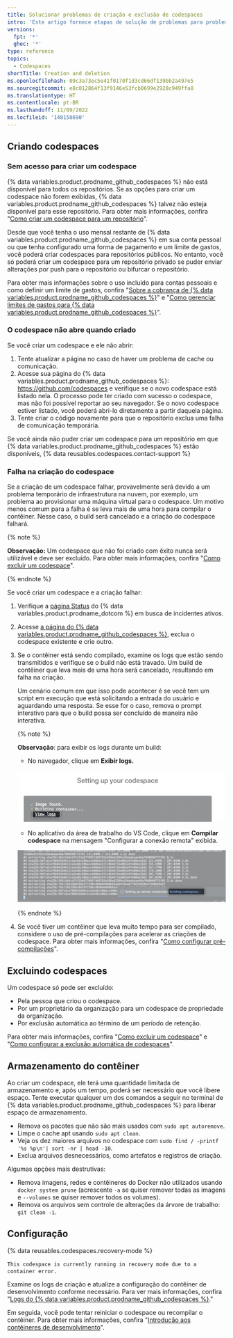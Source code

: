 ```yaml
---
title: Solucionar problemas de criação e exclusão de codespaces
intro: 'Este artigo fornece etapas de solução de problemas para problemas comuns que você pode ter ao criar ou excluir um codespace, incluindo problemas de armazenamento e configuração.'
versions:
  fpt: '*'
  ghec: '*'
type: reference
topics:
  - Codespaces
shortTitle: Creation and deletion
ms.openlocfilehash: 09c3a73ec5e41f0170f1d3cd66df139bb2a497e5
ms.sourcegitcommit: e8c012864f13f9146e53fcb0699e2928c949ffa8
ms.translationtype: HT
ms.contentlocale: pt-BR
ms.lasthandoff: 11/09/2022
ms.locfileid: '148158690'
---
```

## Criando codespaces

### Sem acesso para criar um codespace
{% data variables.product.prodname_github_codespaces %} não está disponível para todos os repositórios. Se as opções para criar um codespace não forem exibidas, {% data variables.product.prodname_github_codespaces %} talvez não esteja disponível para esse repositório. Para obter mais informações, confira "[Como criar um codespace para um repositório](/codespaces/developing-in-codespaces/creating-a-codespace-for-a-repository#access-to-codespaces)".

Desde que você tenha o uso mensal restante de {% data variables.product.prodname_github_codespaces %} em sua conta pessoal ou que tenha configurado uma forma de pagamento e um limite de gastos, você poderá criar codespaces para repositórios públicos. No entanto, você só poderá criar um codespace para um repositório privado se puder enviar alterações por push para o repositório ou bifurcar o repositório.

Para obter mais informações sobre o uso incluído para contas pessoais e como definir um limite de gastos, confira "[Sobre a cobrança de {% data variables.product.prodname_github_codespaces %}](/billing/managing-billing-for-github-codespaces/about-billing-for-github-codespaces)" e "[Como gerenciar limites de gastos para {% data variables.product.prodname_github_codespaces %}](/billing/managing-billing-for-github-codespaces/managing-spending-limits-for-github-codespaces)".

### O codespace não abre quando criado

Se você criar um codespace e ele não abrir:

1. Tente atualizar a página no caso de haver um problema de cache ou comunicação.
2. Acesse sua página do {% data variables.product.prodname_github_codespaces %}: https://github.com/codespaces e verifique se o novo codespace está listado nela. O processo pode ter criado com sucesso o codespace, mas não foi possível reportar ao seu navegador. Se o novo codespace estiver listado, você poderá abri-lo diretamente a partir daquela página.
3. Tente criar o código novamente para que o repositório exclua uma falha de comunicação temporária.

Se você ainda não puder criar um codespace para um repositório em que {% data variables.product.prodname_github_codespaces %} estão disponíveis, {% data reusables.codespaces.contact-support %}

### Falha na criação do codespace

Se a criação de um codespace falhar, provavelmente será devido a um problema temporário de infraestrutura na nuvem, por exemplo, um problema ao provisionar uma máquina virtual para o codespace. Um motivo menos comum para a falha é se leva mais de uma hora para compilar o contêiner. Nesse caso, o build será cancelado e a criação do codespace falhará.

{% note %}

**Observação:** Um codespace que não foi criado com êxito nunca será utilizável e deve ser excluído. Para obter mais informações, confira "[Como excluir um codespace](/codespaces/developing-in-codespaces/deleting-a-codespace)".

{% endnote %}

Se você criar um codespace e a criação falhar:

1. Verifique a [página Status](https://githubstatus.com) do {% data variables.product.prodname_dotcom %} em busca de incidentes ativos.
1. Acesse [a página do {% data variables.product.prodname_github_codespaces %}](https://github.com/codespaces), exclua o codespace existente e crie outro.
1. Se o contêiner está sendo compilado, examine os logs que estão sendo transmitidos e verifique se o build não está travado. Um build de contêiner que leva mais de uma hora será cancelado, resultando em falha na criação.

   Um cenário comum em que isso pode acontecer é se você tem um script em execução que está solicitando a entrada do usuário e aguardando uma resposta. Se esse for o caso, remova o prompt interativo para que o build possa ser concluído de maneira não interativa.

   {% note %}

   **Observação**: para exibir os logs durante um build:
   * No navegador, clique em **Exibir logs.** 

   ![Captura de tela da interface do usuário da Web de Codespaces com o link Exibir logs realçado](/assets/images/help/codespaces/web-ui-view-logs.png)

   * No aplicativo da área de trabalho do VS Code, clique em **Compilar codespace** na mensagem "Configurar a conexão remota" exibida. 

   ![Captura de tela do VS Code com o link Compilar codespace realçado](/assets/images/help/codespaces/vs-code-building-codespace.png)

    {% endnote %}
2. Se você tiver um contêiner que leva muito tempo para ser compilado, considere o uso de pré-compilações para acelerar as criações de codespace. Para obter mais informações, confira "[Como configurar pré-compilações](/codespaces/prebuilding-your-codespaces/configuring-prebuilds#configuring-prebuilds)".

## Excluindo codespaces

Um codespace só pode ser excluído:
* Pela pessoa que criou o codespace.
* Por um proprietário da organização para um codespace de propriedade da organização.
* Por exclusão automática ao término de um período de retenção. 

Para obter mais informações, confira "[Como excluir um codespace](/codespaces/developing-in-codespaces/deleting-a-codespace)" e "[Como configurar a exclusão automática de codespaces](/codespaces/customizing-your-codespace/configuring-automatic-deletion-of-your-codespaces)".

## Armazenamento do contêiner

Ao criar um codespace, ele terá uma quantidade limitada de armazenamento e, após um tempo, poderá ser necessário que você libere espaço. Tente executar qualquer um dos comandos a seguir no terminal de {% data variables.product.prodname_github_codespaces %} para liberar espaço de armazenamento.

- Remova os pacotes que não são mais usados com `sudo apt autoremove`.
- Limpe o cache apt usando `sudo apt clean`.
- Veja os dez maiores arquivos no codespace com `sudo find / -printf '%s %p\n'| sort -nr | head -10`.
- Exclua arquivos desnecessários, como artefatos e registros de criação.

Algumas opções mais destrutivas:

- Remova imagens, redes e contêineres do Docker não utilizados usando `docker system prune` (acrescente `-a` se quiser remover todas as imagens e `--volumes` se quiser remover todos os volumes).
- Remova os arquivos sem controle de alterações da árvore de trabalho: `git clean -i`.

## Configuração

{% data reusables.codespaces.recovery-mode %}

```
This codespace is currently running in recovery mode due to a container error.
```
Examine os logs de criação e atualize a configuração do contêiner de desenvolvimento conforme necessário. Para ver mais informações, confira "[Logs do {% data variables.product.prodname_github_codespaces %}](/codespaces/troubleshooting/github-codespaces-logs)."

Em seguida, você pode tentar reiniciar o codespace ou recompilar o contêiner. Para obter mais informações, confira "[Introdução aos contêineres de desenvolvimento](/codespaces/setting-up-your-project-for-codespaces/introduction-to-dev-containers#applying-configuration-changes-to-a-codespace)".
